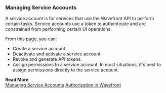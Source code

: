 ### Managing Service Accounts

A service account is for services that use the Wavefront API to perform certain tasks. Service accounts use a token to authenticate and are constrained from performing certain UI operations.

From this page, you can:
* Create a service account.
* Deactivate and activate a service account.
* Revoke and generate API tokens.
* Assign permissions to a service account. In most situations, it's best to assign permissions directly to the service account.


**Read More**<br/>
[Managing Service Accounts](https://docs.wavefront.com/service-accounts.html)
[Authorization in Wavefront](https://docs.wavefront.com/authorization.html)

